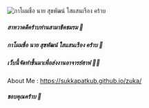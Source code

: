 ![กาโผมชื่อ นาย สุขพัฒน์ ใสแสนเรือง คร้าบ](https://xn--b3ctdq1erb0a6aq2a9k0e.com/wp-content/uploads/2018/06/11661.jpg)
##### สาหวาดดีคร้าบท่านสามาชีคชมรม 👋
##### กาโผมชื่อ นาย สุขพัฒน์ ใสแสนเรือง คร้าบ 🤩
##### เว็บนี้จัดทำขึ้นมาเพื่อส่งงานอาจารย์ฮาฟ 🧑‍🏫

About Me : https://sukkapatkub.github.io/zuka/

##### ขอบคุณคร้าบ 🙏





